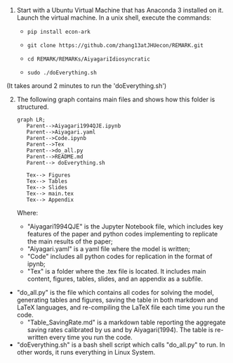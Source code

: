 1. Start with a Ubuntu Virtual Machine that has Anaconda 3 installed on it. Launch the virtual machine. In a unix shell, execute the commands:

     *     pip install econ-ark
   
     *     git clone https://github.com/zhang13atJHUecon/REMARK.git
   
     *     cd REMARK/REMARKs/AiyagariIdiosyncratic
     
     *     sudo ./doEverything.sh
    
(It takes around 2 minutes to run the 'doEverything.sh')

2. The following graph contains main files and shows how this folder is structured.

   ```mermaid
   graph LR;
      Parent-->Aiyagari1994QJE.ipynb
      Parent-->Aiyagari.yaml
      Parent-->Code.ipynb
      Parent-->Tex
      Parent-->do_all.py
      Parent-->README.md
      Parent--> doEverything.sh
     
      Tex--> Figures
      Tex--> Tables
      Tex--> Slides
      Tex--> main.tex
      Tex--> Appendix
   
   ```

   Where:
   
   * "Aiyagari1994QJE" is the Jupyter Notebook file, which includes key features of the paper and python codes implementing to replicate the main results of the paper;
   *  "Aiyagari.yaml" is a yaml file where the model is written; 
   * "Code" includes all python codes for replication in the format of ipynb; 
   * "Tex" is a folder where the .tex file is located. It includes main content, figures, tables, slides, and an appendix as a subfile. 
* "do_all.py"  is the file which contains all codes for solving the model, generating tables and figures, saving the table in  both markdown and LaTeX languages, and re-compiling the LaTeX file each time you run the code.
   * "Table_SavingRate.md" is a markdown table reporting the aggregate saving rates calibrated by us and by Aiyagari(1994). The table is re-written every time you run the code. 
* "doEverything.sh" is a bash shell script which calls "do_all.py" to run. In other words, it runs everything in Linux System. 
   
   
   
   